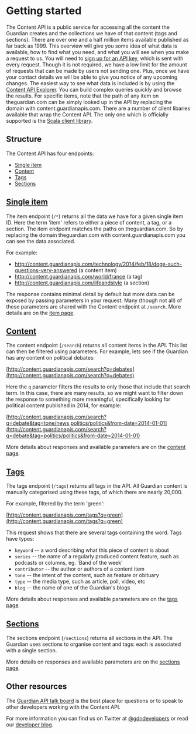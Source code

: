 Getting started
===============

The Content API is a public service for accessing all the content the Guardian creates and the collections we have of that content (tags and sections). There are over one and a half million items available published as far back as 1999. This overview will give you some idea of what data is available, how to find what you need, and what you will see when you make a request to us.
You will need to [sign up for an API key](http://guardian.mashery.com/), which is sent with every request. Though it is not required, we have a low limit for the amount of requests that can be made by users not sending one. Plus, once we have your contact details we will be able to give you notice of any upcoming changes.
The easiest way to see what data is included is by using the [Content API Explorer](http://explorer.content.guardianapis.com/). You can build complex queries quickly and browse the results. For specific items, note that the path of any item on theguardian.com can be simply looked up in the API by replacing the domain with content.guardianapis.com.
There are a number of client libaries available that wrap the Content API. The only one which is officially supported is the [Scala client library](https://github.com/guardian/content-api-scala-client).


## Structure


The Content API has four endpoints:

* [Single item](#single-item)
* [Content](#content)
* [Tags](#tags)
* [Sections](#sections)



## [Single item](item.html)


The item endpoint (`/*`) returns all the data we have for a given single item ID. Here the term 'item' refers to either a piece of content, a tag, or a section. The item endpoint matches the paths on theguardian.com. So by replacing the domain theguardian.com with content.guardianapis.com you can see the data associated.

For example:
* http://content.guardianapis.com/technology/2014/feb/18/doge-such-questions-very-answered (a content item)
* http://content.guardianapis.com/world/france (a tag)
* http://content.guardianapis.com/lifeandstyle (a section)

The response contains minimal detail by default but more data can be exposed by passing parameters in your request. Many (though not all) of these parameters are shared with the Content endpoint at `/search`. More details are on the [item page](item.html).


## [Content](content.html)

The content endpoint (`/search`) returns all content items in the API. This list can then be filtered using parameters. 
For example, lets see if the Guardian has any content on political debates:

[http://content.guardianapis.com/search?q=debates](http://content.guardianapis.com/search?q=debates)

Here the `q` parameter filters the results to only those that include that search term. In this case, there are many results, so we might want to filter down the response to something more meaningful, specifically looking for political content published in 2014, for example:

[http://content.guardianapis.com/search?q=debate&tag=tone/news,politics/politics&from-date=2014-01-01](http://content.guardianapis.com/search?q=debate&tag=politics/politics&from-date=2014-01-01)

More details about responses and available parameters are on the [content page](content.html).

## [Tags](tag.html)

The tags endpoint (`/tags`) returns all tags in the API. All Guardian content is manually categorised using these tags, of which there are nearly 20,000.

For example, filtered by the term 'green':

[http://content.guardianapis.com/tags?q=green](http://content.guardianapis.com/tags?q=green)

This request shows that there are several tags containing the word. Tags have types:

* `keyword` -- a word describing what this piece of content is about
* `series` -- the name of a regularly produced content feature, such as podcasts or columns, eg. 'Band of the week'
* `contributor` -- the author or authors of a content item
* `tone` -- the intent of the content, such as feature or obituary
* `type` -- the media type, such as article, poll, video, etc
* `blog` -- the name of one of the Guardian's blogs

More details about responses and available parameters are on the [tags page](tag.html).


## [Sections](section.html)

The sections endpoint (`/sections`) returns all sections in the API. The Guardian uses sections to organise content and tags: each is associated with a single section.

More details on responses and available parameters are on the [sections page](section.html).


## Other resources


The [Guardian API talk board](http://groups.google.com/group/guardian-api-talk/) is the best place for questions or to speak to other developers working with the Content API.

For more information you can find us on Twitter at [@gdndevelopers](https://twitter.com/gdndevelopers) or read our [developer blog](http://www.theguardian.com/info/developer-blog).
